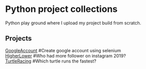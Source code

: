 # Python project collections
Python play ground where I upload my project build from scratch.
## Projects
[GoogleAccount](https://github.com/polo871209/projects/blob/main/GoogleAccount/GoogleAccount.md) #Create google account using selenium  
[HigherLower](https://github.com/polo871209/projects/blob/main/HigherLower/HigherLower.md) #Who had more follower on instagram 2019?  
[TurtleRacing](https://github.com/polo871209/projects/blob/main/TurtleRacing/TurtleRacing.md) #Which turtle runs the fastest?  